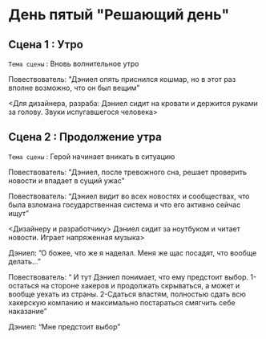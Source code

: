 # День пятый "Решающий день"

## Сцена 1 : Утро
`Тема сцены` : Вновь волнительное утро

Повествователь: "Дэниел опять приснился кошмар, но в этот раз вполне возможно, что он был вещим"

<Для дизайнера, разраба: Дэниел сидит на кровати и держится руками за голову. Звуки испугавшегося человека>

## Сцена 2 : Продолжение утра

`Тема сцены` : Герой начинает вникать в ситуацию

Повествователь: "Дэниел, после тревожного сна, решает проверить новости и впадает в сущий ужас"

Повествователь: “Дэниел видит во всех новостях и сообществах, что была взломана государственная система и что его активно сейчас ищут”

<Дизайнеру и разработчику> Дэниел сидит за ноутбуком и читает новости. Играет напряженная музыка>

Дэниел: ”О божее, что же я наделал. Меня же щас посадят, что вообще делать…”

Повествователь: “ И тут Дэниел понимает, что ему предстоит выбор. 1-остаться на стороне хакеров и продолжать скрываться, а может и вообще уехать из страны. 2-Сдаться властям, полностью сдать всю хакерскую компанию и максимально постараться смягчить себе наказание”

Дэниел: “Мне предстоит выбор”

